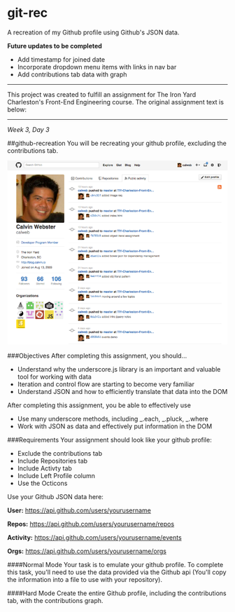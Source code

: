 # git-rec
A recreation of my Github profile using Github's JSON data.

**Future updates to be completed**
* Add timestamp for joined date
* Incorporate dropdown menu items with links in nav bar
* Add contributions tab data with graph

----------------------------------

This project was created to fulfill an assignment for The Iron Yard Charleston's Front-End Engineering course. The original assignment text is below:

----------------------------------

*Week 3, Day 3*

##github-recreation
You will be recreating your github profile, excluding the contributions tab.

![alt text](https://raw.githubusercontent.com/adlondon/git-rec/master/ghActivity.png "Github Wireframe")

###Objectives
After completing this assignment, you should…

* Understand why the underscore.js library is an important and valuable tool for working with data
* Iteration and control flow are starting to become very familiar
* Understand JSON and how to efficiently translate that data into the DOM

After completing this assignment, you be able to effectively use

* Use many underscore methods, including _.each, _.pluck, _.where
* Work with JSON as data and effectively put information in the DOM

###Requirements
Your assignment should look like your github profile:
* Exclude the contributions tab
* Include Repositories tab
* Include Activty tab
* Include Left Profile column
* Use the Octicons

Use your Github JSON data here:

**User:** https://api.github.com/users/yourusername

**Repos:** https://api.github.com/users/yourusername/repos

**Activity:** https://api.github.com/users/yourusername/events

**Orgs:** https://api.github.com/users/yourusername/orgs

####Normal Mode
Your task is to emulate your github profile. To complete this task, you'll need to use the data provided via the Github api (You'll copy the information into a file to use with your repository).

####Hard Mode
Create the entire Github profile, including the contributions tab, with the contributions graph.
